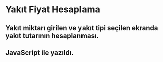 # Yakıt Fiyat Hesaplama

## Yakıt miktarı girilen ve yakıt tipi seçilen ekranda yakıt tutarının hesaplanması.

## JavaScript ile yazıldı.

